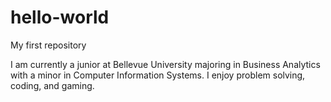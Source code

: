# hello-world
My first repository

I am currently a junior at Bellevue University majoring in Business Analytics with a minor in Computer Information Systems. 
I enjoy problem solving, coding, and gaming.
